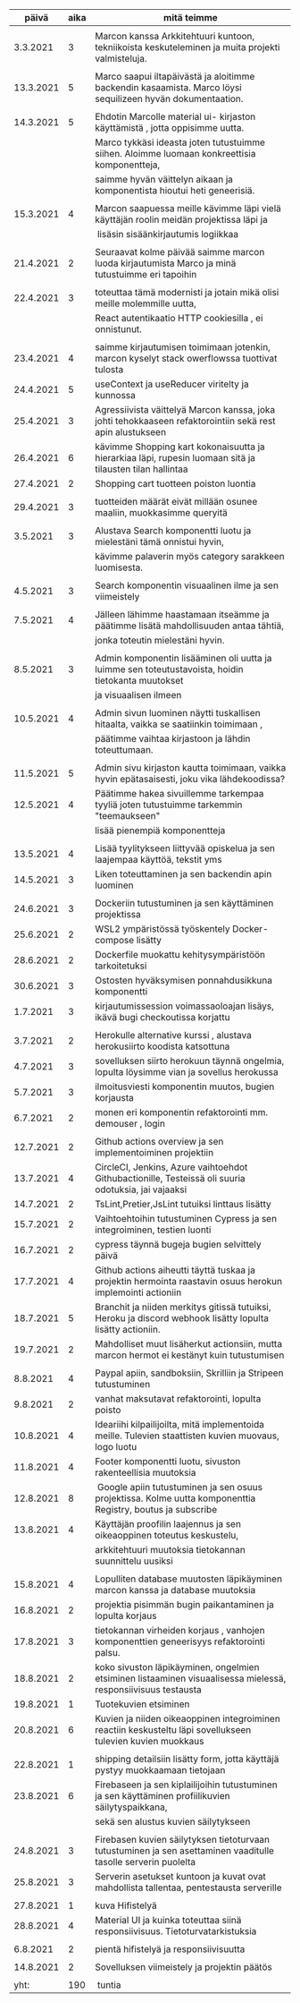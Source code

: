| päivä     | aika | mitä teimme                                                                                                    |
| --------- | ---- | -------------------------------------------------------------------------------------------------------------- |
|           |      |                                                                                                                |
| 3.3.2021  | 3    | Marcon kanssa Arkkitehtuuri kuntoon, tekniikoista keskuteleminen ja muita projekti valmisteluja.               |
|           |      |                                                                                                                |
| 13.3.2021 | 5    | Marco saapui iltapäivästä ja aloitimme backendin kasaamista. Marco löysi sequilizeen hyvän dokumentaation.     |
|           |      |                                                                                                                |
| 14.3.2021 | 5    | Ehdotin Marcolle material ui- kirjaston käyttämistä , jotta oppisimme uutta.                                   |
|           |      | Marco tykkäsi ideasta joten tutustuimme siihen. Aloimme luomaan konkreettisia komponentteja,                   |
|           |      | saimme hyvän väittelyn aikaan ja komponentista hioutui heti geneerisiä.                                        |
|           |      |                                                                                                                |
| 15.3.2021 | 4    | Marcon saapuessa meille kävimme läpi vielä käyttäjän roolin meidän projektissa läpi ja                         |
|           |      |  lisäsin sisäänkirjautumis logiikkaa                                                                           |
|           |      |                                                                                                                |
| 21.4.2021 | 2    | Seuraavat kolme päivää saimme marcon luoda kirjautumista Marco ja minä tutustuimme eri tapoihin                |
|           |      |                                                                                                                |
| 22.4.2021 | 3    | toteuttaa tämä modernisti ja jotain mikä olisi meille molemmille uutta,                                        |
|           |      | React autentikaatio HTTP cookiesilla , ei onnistunut.                                                          |
|           |      |                                                                                                                |
| 23.4.2021 | 4    | saimme kirjautumisen toimimaan jotenkin, marcon kyselyt stack owerflowssa tuottivat tulosta                    |
| 24.4.2021 | 5    | useContext ja useReducer viritelty ja kunnossa                                                                 |
| 25.4.2021 | 3    | Agressiivista väittelyä Marcon kanssa, joka johti tehokkaaseen refaktorointiin sekä rest apin alustukseen      |
| 26.4.2021 | 6    | kävimme Shopping kart kokonaisuutta ja hierarkiaa läpi, rupesin luomaan sitä ja tilausten tilan hallintaa      |
| 27.4.2021 | 2    | Shopping cart tuotteen poiston luontia                                                                         |
|           |      |                                                                                                                |
| 29.4.2021 | 3    | tuotteiden määrät eivät millään osunee maaliin, muokkasimme queryitä                                           |
|           |      |                                                                                                                |
| 3.5.2021  | 3    | Alustava Search komponentti luotu ja mielestäni tämä onnistui hyvin,                                           |
|           |      | kävimme palaverin myös category sarakkeen luomisesta.                                                          |
|           |      |                                                                                                                |
| 4.5.2021  | 3    | Search komponentin visuaalinen ilme ja sen viimeistely                                                         |
|           |      |                                                                                                                |
| 7.5.2021  | 4    | Jälleen lähimme haastamaan itseämme ja päätimme lisätä mahdollisuuden antaa tähtiä,                            |
|           |      | jonka toteutin mielestäni hyvin.                                                                               |
|           |      |                                                                                                                |
| 8.5.2021  | 3    | Admin komponentin lisääminen oli uutta ja luimme sen toteutustavoista, hoidin tietokanta muutokset             |
|           |      | ja visuaalisen ilmeen                                                                                          |
|           |      |                                                                                                                |
| 10.5.2021 | 4    | Admin sivun luominen näytti tuskallisen hitaalta, vaikka se saatiinkin toimimaan ,                             |
|           |      | päätimme vaihtaa kirjastoon ja lähdin toteuttumaan.                                                            |
|           |      |                                                                                                                |
| 11.5.2021 | 5    | Admin sivu kirjaston kautta toimimaan, vaikka hyvin epätasaisesti, joku vika lähdekoodissa?                    |
| 12.5.2021 | 4    | Päätimme hakea sivuillemme tarkempaa tyyliä joten tutustuimme tarkemmin "teemaukseen"                          |
|           |      | lisää pienempiä komponentteja                                                                                  |
|           |      |                                                                                                                |
| 13.5.2021 | 4    | Lisää tyylitykseen liittyvää opiskelua ja sen laajempaa käyttöä, tekstit yms                                   |
| 14.5.2021 | 3    | Liken toteuttaminen ja sen backendin apin luominen                                                             |
|           |      |                                                                                                                |
| 24.6.2021 | 3    | Dockeriin tutustuminen ja sen käyttäminen projektissa                                                          |
| 25.6.2021 | 2    | WSL2 ympäristössä työskentely Docker-compose lisätty                                                           |
| 28.6.2021 | 2    | Dockerfile muokattu kehitysympäristöön tarkoitetuksi                                                           |
| 30.6.2021 | 3    | Ostosten hyväksymisen ponnahdusikkuna komponentti                                                              |
| 1.7.2021  | 3    | kirjautumissession voimassaoloajan lisäys, ikävä bugi checkoutissa korjattu                                    |
|           |      |                                                                                                                |
| 3.7.2021  | 2    | Herokulle alternative kurssi , alustava herokusiirto koodista katsottuna                                       |
| 4.7.2021  | 3    | sovelluksen siirto herokuun täynnä ongelmia, lopulta löysimme vian ja sovellus herokussa                       |
| 5.7.2021  | 3    | ilmoitusviesti komponentin muutos, bugien korjausta                                                            |
| 6.7.2021  | 2    | monen eri komponentin refaktorointi mm. demouser , login                                                       |
|           |      |                                                                                                                |
| 12.7.2021 | 2    | Github actions overview ja sen implementoiminen projektiin                                                     |
| 13.7.2021 | 4    | CircleCI, Jenkins, Azure vaihtoehdot Githubactionille, Testeissä oli suuria odotuksia, jai vajaaksi            |
| 14.7.2021 | 2    | TsLint,Pretier,JsLint tutuiksi linttaus lisätty                                                                |
| 15.7.2021 | 2    | Vaihtoehtoihin tutustuminen Cypress ja sen integroiminen, testien luonti                                       |
| 16.7.2021 | 2    | cypress täynnä bugeja bugien selvittely päivä                                                                  |
| 17.7.2021 | 4    | Github actions aiheutti täyttä tuskaa ja projektin hermointa raastavin osuus herokun implemointi actioniin     |
| 18.7.2021 | 5    | Branchit ja niiden merkitys gitissä tutuiksi, Heroku ja discord webhook lisätty lopulta lisätty actioniin.     |
| 19.7.2021 | 2    | Mahdolliset muut lisäherkut actionsiin, mutta marcon hermot ei kestänyt kuin tutustumisen                      |
|           |      |                                                                                                                |
| 8.8.2021  | 4    | Paypal apiin, sandboksiin, Skrilliin ja Stripeen tutustuminen                                                  |
| 9.8.2021  | 2    | vanhat maksutavat refaktorointi, lopulta poisto                                                                |
| 10.8.2021 | 4    | Ideariihi kilpailijoilta, mitä implementoida meille. Tulevien staattisten kuvien muovaus, logo luotu           |
| 11.8.2021 | 4    | Footer komponentti luotu, sivuston rakenteellisia muutoksia                                                    |
| 12.8.2021 | 8    |  Google apiin tutustuminen ja sen osuus projektissa. Kolme uutta komponenttia Registry, boutus ja subscribe    |
| 13.8.2021 | 4    | Käyttäjän proofilin laajennus ja sen oikeaoppinen toteutus keskustelu,                                         |
|           |      | arkkitehtuuri muutoksia tietokannan suunnittelu uusiksi                                                        |
|           |      |                                                                                                                |
| 15.8.2021 | 4    | Lopulliten database muutosten läpikäyminen marcon kanssa ja database muutoksia                                 |
| 16.8.2021 | 2    | projektia pisimmän bugin paikantaminen ja lopulta korjaus                                                      |
| 17.8.2021 | 3    | tietokannan virheiden korjaus , vanhojen komponenttien geneerisyys refaktorointi palsu.                        |
| 18.8.2021 | 2    | koko sivuston läpikäyminen, ongelmien etsiminen listaaminen visuaalisessa mielessä, responsiivisuus testausta  |
| 19.8.2021 | 1    | Tuotekuvien etsiminen                                                                                          |
| 20.8.2021 | 6    | Kuvien ja niiden oikeaoppinen integroiminen reactiin keskusteltu läpi sovellukseen tulevien kuvien muokkaus    |
|           |      |                                                                                                                |
| 22.8.2021 | 1    | shipping detailsiin lisätty form, jotta käyttäjä pystyy muokkaamaan tietojaan                                  |
| 23.8.2021 | 6    | Firebaseen ja sen kiplailijoihin tutustuminen ja sen käyttäminen profiilikuvien säilytyspaikkana,              |
|           |      | sekä sen alustus kuvien säilytykseen                                                                           |
|           |      |                                                                                                                |
| 24.8.2021 | 3    | Firebasen kuvien säilytyksen tietoturvaan tutustuminen ja sen asettaminen vaaditulle tasolle serverin puolelta |
| 25.8.2021 | 3    | Serverin asetukset kuntoon ja kuvat ovat mahdollista tallentaa, pentestausta serverille                        |
|           |      |                                                                                                                |
| 27.8.2021 | 1    | kuva Hifistelyä                                                                                                |
| 28.8.2021 | 4    | Material UI ja kuinka toteuttaa siinä responsiivisuus. Tietoturvatarkistuksia                                  |
|           |      |                                                                                                                |
| 6.8.2021  | 2    | pientä hifistelyä ja responsiivisuutta                                                                         |
|           |      |                                                                                                                |
| 14.8.2021 | 2    | Sovelluksen viimeistely ja projektin päätös                                                                    |
|           |      |                                                                                                                |
| yht:      | 190  |  tuntia                                                                                                        |